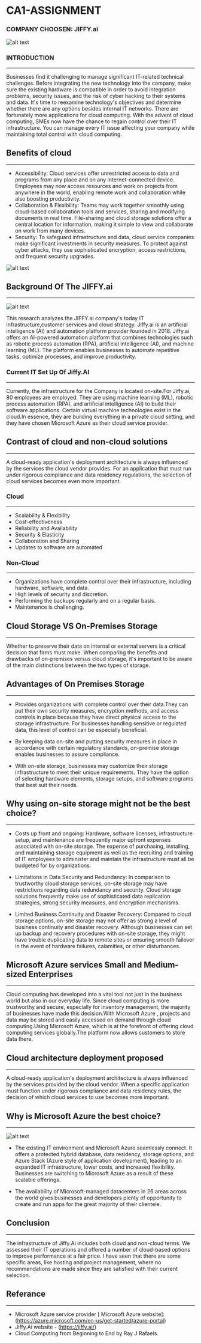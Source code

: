 # CA1-ASSIGNMENT 

### COMPANY CHOOSEN: JIFFY.ai 

![alt text]( https://encrypted-tbn0.gstatic.com/images?q=tbn:ANd9GcSFZvbWJ7kWjlKto5d2FqPg1n9jNgzoNjeYoKw0pZuX-n0DwuOWx0ODR4LZfnK6ihDz7rQ&usqp=CAU.png)

### **INTRODUCTION**
________________
Businesses find it challenging to manage significant IT-related technical challenges. Before integrating the new technology into the company, make sure the existing hardware is compatible in order to avoid integration problems, security issues, and the risk of cyber hacking to their systems and data. It's time to reexamine technology's objectives and determine whether there are any options besides internal IT networks. There are fortunately more applications for cloud computing. With the advent of cloud computing, SMEs now have the chance to regain control over their IT infrastructure. You can manage every IT issue affecting your company while maintaining total control with cloud computing.

## Benefits of cloud 
_____________________
- Accessibility: Cloud services offer unrestricted access to data and programs from any place and on any internet-connected device. Employees may now access resources 
  and work on projects from anywhere in the world, enabling remote work and collaboration while also boosting productivity.
- Collaboration & Flexibility: Teams may work together smoothly using cloud-based collaboration tools and services, sharing and modifying documents in real time. File-sharing and cloud storage solutions offer a central location for information, making it simple to view and collaborate on work from many devices.
- Security: To safeguard infrastructure and data, cloud service companies make significant investments in security measures. To protect against cyber attacks, they use sophisticated encryption, access restrictions, and frequent security upgrades. 
 

![alt text](https://tflive.wpenginepowered.com/wp-content/uploads/2020/01/benefits_of_cloud_computing.jpg)


## **Background Of The JIFFY.ai**
__________________________________
![alt text](https://static.crozdesk.com/web_app_library/providers/logos/000/008/508/box/jiffy.ai-1669210952-logo.png?1669210952.jpg)

This research analyzes the  JIFFY.ai company's  today IT infrastructure,customer services and cloud strategy. Jiffy.ai is an artificial intelligence (AI) and automation platform provider founded in 2018. Jiffy.ai offers an AI-powered automation platform that combines technologies such as robotic process automation (RPA), artificial intelligence (AI), and machine learning (ML). The platform enables businesses to automate repetitive tasks, optimize processes, and improve productivity.

### Current IT Set Up Of Jiffy.AI
______________________

Currently, the infrastructure for the Company is located on-site.For Jiffy.ai, 80 employees are employed. They are using machine learning (ML), robotic process automation (RPA), and artificial intelligence (AI) to build their software applications. Certain virtual machine technologies exist in the cloud.In essence, they are building everything in a private cloud setting, and they have chosen Microsoft Azure as their cloud service provider.

## Contrast of cloud and non-cloud solutions 
--------------------------------------------
A cloud-ready application's deployment architecture is always influenced by the services the cloud vendor provides. For an application that must run under rigorous compliance and data residency regulations, the selection of cloud services becomes even more important.

### Cloud
_________
- Scalability & Flexibility
- Cost-effectiveness
- Reliability and Availability
- Security & Elasticity
- Collaboration and Sharing
- Updates to software are automated

### Non-Cloud 
_____________
- Organizations have complete control over their infrastructure, including hardware, software, and data.
- High levels of security and discretion.
- Performing the backups regularly and on a regular basis.
- Maintenance is challenging.

## Cloud Storage VS On-Premises Storage 
__________________________________________
Whether to preserve their data on internal or external servers is a critical decision that firms must make. When comparing the benefits and drawbacks of on-premises versus cloud storage, it's important to be aware of the main distinctions between the two types of storage.

## Advantages of On Premises Storage 
-------------------------------------
- Provides organizations with complete control over their data.They can put their own security measures, encryption methods, and access controls in place because they have direct physical access to the storage infrastructure. For businesses handling sensitive or regulated data, this level of control can be especially beneficial.

- By keeping data on-site and putting security measures in place in accordance with certain regulatory standards, on-premise storage enables businesses to assure compliance.

- With on-site storage, businesses may customize their storage infrastructure to meet their unique requirements. They have the option of selecting hardware elements, storage setups, and software programs that best suit their needs. 

## Why using on-site storage might not be the best choice?
___________________________________________________________
- Costs up front and ongoing: Hardware, software licenses, infrastructure setup, and maintenance are frequently major upfront expenses associated with on-site storage. The expense of purchasing, installing, and maintaining storage equipment as well as the recruiting and training of IT employees to administer and maintain the infrastructure must all be budgeted for by organizations.

- Limitations in Data Security and Redundancy: In comparison to trustworthy cloud storage services, on-site storage may have restrictions regarding data redundancy and security. Cloud storage solutions frequently make use of sophisticated data replication strategies, strong security measures, and encryption mechanisms.

- Limited Business Continuity and Disaster Recovery: Compared to cloud storage options, on-site storage may not offer as strong a level of business continuity and disaster recovery. Although businesses can set up backup and recovery procedures with on-site storage, they might have trouble duplicating data to remote sites or ensuring smooth failover in the event of hardware failures, calamities, or other disturbances.

## Microsoft Azure services Small and Medium-sized Enterprises
_______________________________________________________________
Cloud computing has developed into a vital tool not just in the business world but also in our everyday life. Since cloud computing is more trustworthy and secure, especially for inventory management, the majority of businesses have made this decision.With Microsoft Azure , projects and data may be stored and easily accessed on demand through cloud computing.Using Microsoft Azure, which is at the forefront of offering cloud computing services globally.The platform now allows customers to store data there.

## Cloud architecture deployment proposed
__________________________________________

A cloud-ready application's deployment architecture is always influenced by the services provided by the cloud vendor. When a specific application must function under rigorous compliance and data residency rules, the decision of which cloud services to use becomes more important.

## Why is Microsoft Azure the best choice?
__________________________________________

![alt text](https://miro.medium.com/v2/resize:fit:828/format:webp/1*_sYB4ViOEBhnuHBjCg2f2g.jpeg)

- The existing IT environment and Microsoft Azure seamlessly connect. It offers a protected hybrid database, data residency, storage options, and Azure Stack (Azure style of application development), leading to an expanded IT infrastructure, lower costs, and increased flexibility. Businesses are switching to Microsoft Azure as a result of these scalable offerings.
  
- The availability of Microsoft-managed datacenters in 26 areas across the world gives businesses and developers plenty of opportunity to create and run apps for the great majority of their clientele.

## Conclusion
______________

The infrastructure of Jiffy.Ai includes both cloud and non-cloud terms. We assessed their IT operations and offered a number of cloud-based options to improve performance at a fair price. I have seen that there are some specific areas, like hosting and project management, where no recommendations are made since they are satisfied with their current selection.

## Referance
______________

-  Microsoft Azure service provider [ Microsoft Azure website]:(https://azure.microsoft.com/en-us/get-started/azure-portal)
-  Jiffy.Ai website - (https://jiffy.ai/)
-  Cloud Computing from Beginning to End by Ray J Rafaels.

  

  


